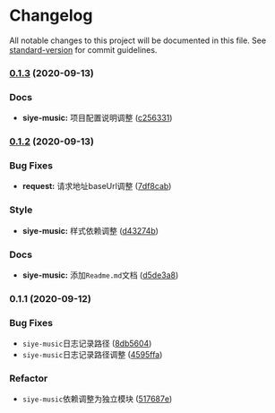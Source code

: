 # Changelog

All notable changes to this project will be documented in this file. See [standard-version](https://github.com/conventional-changelog/standard-version) for commit guidelines.

### [0.1.3](https://github.com/siyesummer/siyeWorld/compare/siye-music@0.1.2...siye-music@0.1.3) (2020-09-13)


### Docs

* **siye-music:** 项目配置说明调整 ([c256331](https://github.com/siyesummer/siyeWorld/commit/c256331c44ab2a81f53c6ca94527ca6638e8c2bc))

### [0.1.2](https://github.com/siyesummer/siyeWorld/compare/siye-music@0.1.1...siye-music@0.1.2) (2020-09-13)


### Bug Fixes

* **request:** 请求地址baseUrl调整 ([7df8cab](https://github.com/siyesummer/siyeWorld/commit/7df8cab358442995bd4b12bb7937eb5c788165e3))


### Style

* **siye-music:** 样式依赖调整 ([d43274b](https://github.com/siyesummer/siyeWorld/commit/d43274b15b6301be91081caf5f1c3d65bf218a51))


### Docs

* **siye-music:** 添加`Readme.md`文档 ([d5de3a8](https://github.com/siyesummer/siyeWorld/commit/d5de3a88579a45b998cf5c5e76fffcca8751d2a4))

### 0.1.1 (2020-09-12)


### Bug Fixes

* `siye-music`日志记录路径 ([8db5604](https://github.com/siyesummer/siyeWorld/commit/8db5604ef755dbbfc2cc166b3f91a853c5ad4bd2))
* `siye-music`日志记录路径调整 ([4595ffa](https://github.com/siyesummer/siyeWorld/commit/4595ffab04c0bcf181a30467bd66a56fa00f2603))


### Refactor

* `siye-music`依赖调整为独立模块 ([517687e](https://github.com/siyesummer/siyeWorld/commit/517687e3b83a4dfbf65412a703198ec8672141bf))
